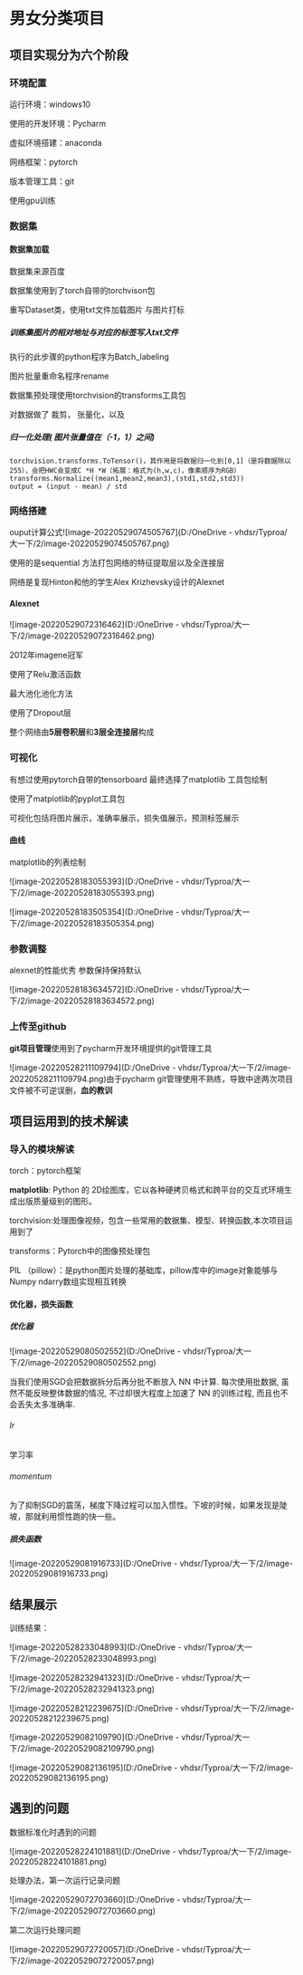 # 男女分类项目

## 项目实现分为六个阶段

### 环境配置

运行环境：windows10

使用的开发环境：Pycharm

虚拟环境搭建：anaconda

网络框架：pytorch

版本管理工具：git

使用gpu训练

### 数据集

#### 数据集加载

数据集来源百度

数据集使用到了torch自带的torchvison包

重写Dataset类，使用txt文件加载图片 与图片打标

##### 训练集图片的相对地址与对应的标签写入txt文件

执行的此步骤的python程序为Batch_labeling

图片批量重命名程序rename

数据集预处理使用torchvision的transforms工具包

对数据做了 裁剪， 张量化，以及

##### 归一化处理( 图片张量值在（-1，1）之间)

```
torchvision.transforms.ToTensor()，其作用是将数据归一化到[0,1]（是将数据除以255），会把HWC会变成C *H *W（拓展：格式为(h,w,c)，像素顺序为RGB）
transforms.Normalize((mean1,mean2,mean3),(std1,std2,std3))
output = (input - mean) / std
```

### 网络搭建

ouput计算公式![image-20220529074505767](D:/OneDrive - vhdsr/Typroa/大一下/2/image-20220529074505767.png)



使用的是sequential 方法打包网络的特征提取层以及全连接层

网络是复现Hinton和他的学生Alex Krizhevsky设计的Alexnet



#### Alexnet

![image-20220529072316462](D:/OneDrive - vhdsr/Typroa/大一下/2/image-20220529072316462.png)

2012年imagene冠军

使用了Relu激活函数

最大池化池化方法

使用了Dropout层

整个网络由**5层卷积层**和**3层全连接层**构成





### 可视化

有想过使用pytorch自带的tensorboard 最终选择了matplotlib 工具包绘制

使用了matplotlib的pyplot工具包

可视化包括将图片展示，准确率展示，损失值展示，预测标签展示

#### 曲线

matplotlib的列表绘制

![image-20220528183055393](D:/OneDrive - vhdsr/Typroa/大一下/2/image-20220528183055393.png)

![image-20220528183505354](D:/OneDrive - vhdsr/Typroa/大一下/2/image-20220528183505354.png)



### 参数调整

alexnet的性能优秀 参数保持保持默认

![image-20220528183634572](D:/OneDrive - vhdsr/Typroa/大一下/2/image-20220528183634572.png)

### 上传至github

**git项目管理**使用到了pycharm开发环境提供的git管理工具

![image-20220528211109794](D:/OneDrive - vhdsr/Typroa/大一下/2/image-20220528211109794.png)由于pycharm git管理使用不熟练，导致中途两次项目文件被不可逆误删，**血的教训**



## 项目运用到的技术解读

### 导入的模块解读

torch：pytorch框架

**matplotlib**: Python 的 2D绘图库，它以各种硬拷贝格式和跨平台的交互式环境生成出版质量级别的图形。

torchvision:处理图像视频，包含一些常用的数据集、模型、转换函数,本次项目运用到了

transforms：Pytorch中的图像预处理包

PIL （pillow）：是python图片处理的基础库，pillow库中的image对象能够与Numpy ndarry数组实现相互转换

#### 优化器，损失函数

##### 优化器

![image-20220529080502552](D:/OneDrive - vhdsr/Typroa/大一下/2/image-20220529080502552.png)

当我们使用SGD会把数据拆分后再分批不断放入 NN 中计算. 每次使用批数据, 虽然不能反映整体数据的情况, 不过却很大程度上加速了 NN 的训练过程, 而且也不会丢失太多准确率.

###### lr

学习率

###### momentum

为了抑制SGD的震荡，梯度下降过程可以加入惯性。下坡的时候，如果发现是陡坡，那就利用惯性跑的快一些。

##### 损失函数

![image-20220529081916733](D:/OneDrive - vhdsr/Typroa/大一下/2/image-20220529081916733.png)



## 结果展示

训练结果：

![image-20220528233048993](D:/OneDrive - vhdsr/Typroa/大一下/2/image-20220528233048993.png)

![image-20220528232941323](D:/OneDrive - vhdsr/Typroa/大一下/2/image-20220528232941323.png)

![image-20220528212239675](D:/OneDrive - vhdsr/Typroa/大一下/2/image-20220528212239675.png)

![image-20220529082109790](D:/OneDrive - vhdsr/Typroa/大一下/2/image-20220529082109790.png)



![image-20220529082136195](D:/OneDrive - vhdsr/Typroa/大一下/2/image-20220529082136195.png)



## 遇到的问题

数据标准化时遇到的问题

![image-20220528224101881](D:/OneDrive - vhdsr/Typroa/大一下/2/image-20220528224101881.png)

处理办法，第一次运行记录问题

![image-20220529072703660](D:/OneDrive - vhdsr/Typroa/大一下/2/image-20220529072703660.png)

第二次运行处理问题

![image-20220529072720057](D:/OneDrive - vhdsr/Typroa/大一下/2/image-20220529072720057.png)
